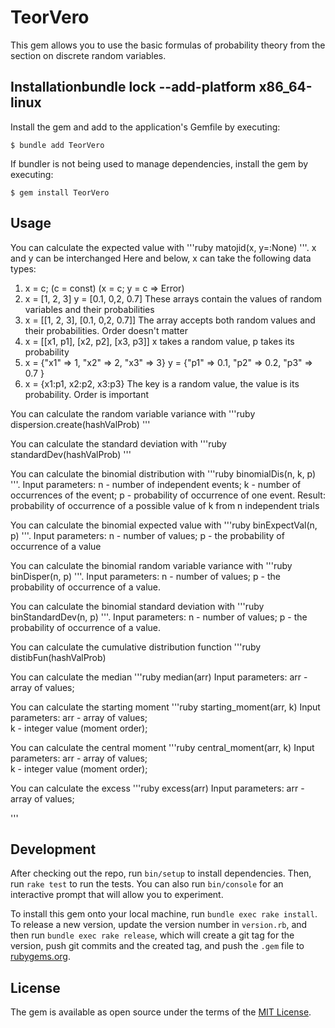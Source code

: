 # TeorVero

This gem allows you to use the basic formulas of probability theory from the section on discrete random variables.

## Installationbundle lock --add-platform x86_64-linux
Install the gem and add to the application's Gemfile by executing:

    $ bundle add TeorVero

If bundler is not being used to manage dependencies, install the gem by executing:

    $ gem install TeorVero

## Usage

You can calculate the expected value with
'''ruby
matojid(x, y=:None)
'''.
x and y can be interchanged
Here and below, x can take the following data types:
1. x = c; (c = const) (x = c; y = c => Error)
2. x = [1, 2, 3] y = [0.1, 0,2, 0.7] These arrays contain the values of random variables and their probabilities
3. x = [[1, 2, 3], [0.1, 0,2, 0.7]] The array accepts both random values and their probabilities. Order doesn't matter
4. x = [[x1, p1], [x2, p2], [x3, p3]] x takes a random value, p takes its probability
5. x = {"x1" => 1, "x2" => 2, "x3" => 3} y = {"p1" => 0.1, "p2" => 0.2, "p3" => 0.7 }
6. x = {x1:p1, x2:p2, x3:p3} The key is a random value, the value is its probability. Order is important


You can calculate the random variable variance with
'''ruby
dispersion.create(hashValProb)
'''


You can calculate the standard deviation with
'''ruby
standardDev(hashValProb)
'''


You can calculate the binomial distribution with
'''ruby
binomialDis(n, k, p)
'''.
Input parameters:
n - number of independent events;
k - number of occurrences of the event;
p - probability of occurrence of one event.
Result:
probability of occurrence of a possible value of k from n independent trials



You can calculate the binomial expected value with
'''ruby
binExpectVal(n, p)
'''.
Input parameters:
n - number of values;
p - the probability of occurrence of a value


You can calculate the binomial random variable variance with
'''ruby
binDisper(n, p)
'''.
Input parameters:
n - number of values;
p - the probability of occurrence of a value.



You can calculate the binomial standard deviation with
'''ruby
binStandardDev(n, p)
'''.
Input parameters:
n - number of values;
p - the probability of occurrence of a value.


You can calculate the сumulative distribution function
'''ruby
distibFun(hashValProb)



You can calculate the median
'''ruby
median(arr)
Input parameters:
arr - array of values;

You can calculate the starting moment
'''ruby
starting_moment(arr, k)
Input parameters:
arr - array of values;  
k - integer value (moment order);

You can calculate the central moment
'''ruby
central_moment(arr, k)
Input parameters:
arr - array of values;  
k - integer value (moment order);


You can calculate the excess
'''ruby
excess(arr)
Input parameters:
arr - array of values;



'''

## Development

After checking out the repo, run `bin/setup` to install dependencies. Then, run `rake test` to run the tests. You can also run `bin/console` for an interactive prompt that will allow you to experiment.

To install this gem onto your local machine, run `bundle exec rake install`. To release a new version, update the version number in `version.rb`, and then run `bundle exec rake release`, which will create a git tag for the version, push git commits and the created tag, and push the `.gem` file to [rubygems.org](https://rubygems.org).

## License

The gem is available as open source under the terms of the [MIT License](https://opensource.org/licenses/MIT).
